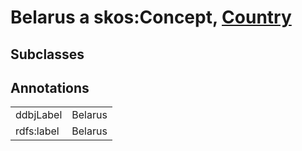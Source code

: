 # Belarus a skos:Concept, [Country](/0.1/Country)

## Subclasses

## Annotations

|||
|-----|-----|
|ddbjLabel|Belarus|
|rdfs:label|Belarus|


